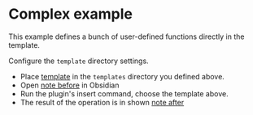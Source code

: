 # Complex example

This example defines a bunch of user-defined functions directly in the template.

Configure the `template` directory settings.

- Place [template](template.md) in the `templates` directory you defined above.
- Open [note before](note-before.md) in Obsidian
- Run the plugin's insert command, choose the template above.
- The result of the operation is in shown [note after](note-after.md)
